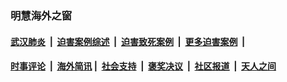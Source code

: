 
### 明慧海外之窗

####  [武汉肺炎](indexes/365.md?t=07040502) &nbsp;|&nbsp;  [迫害案例综述](indexes/328.md?t=07040502) &nbsp;|&nbsp; [迫害致死案例](indexes/277.md?t=07040502)  &nbsp;|&nbsp; [更多迫害案例](indexes/81.md?t=07040502)  &nbsp;|&nbsp; 
####  [时事评论](indexes/19.md?t=07040502) &nbsp;|&nbsp; [海外简讯](indexes/245.md?t=07040502)&nbsp;|&nbsp;  [社会支持](indexes/140.md?t=07040502) &nbsp;|&nbsp; [褒奖决议](indexes/282.md?t=07040502) &nbsp;|&nbsp; [社区报道](indexes/91.md?t=07040502)  &nbsp;|&nbsp; [天人之间](indexes/78.md?t=07040502) 

